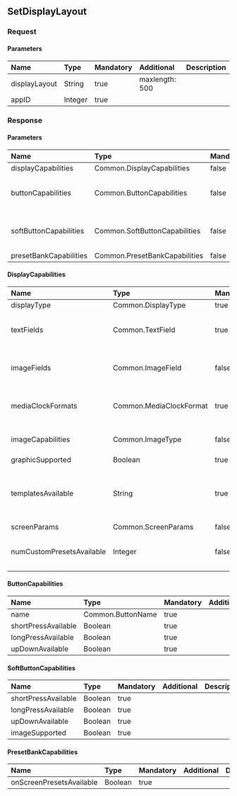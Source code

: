 ## SetDisplayLayout

### Request
#### Parameters
|Name|Type|Mandatory|Additional|Description|
|:---|:---|:--------|:---------|:----------|
|displayLayout|String|true|maxlength: 500||
|appID|Integer|true|||
### Response
#### Parameters
|Name|Type|Mandatory|Additional|Description|
|:---|:---|:--------|:---------|:----------|
|displayCapabilities|Common.DisplayCapabilities|false|||
|buttonCapabilities|Common.ButtonCapabilities|false|array: true<br>minsize: 1<br>maxsize: 100||
|softButtonCapabilities|Common.SoftButtonCapabilities|false|array: true<br>minsize: 1<br>maxsize: 100||
|presetBankCapabilities|Common.PresetBankCapabilities|false|||
#### DisplayCapabilities
|Name|Type|Mandatory|Additional|Description|
|:---|:---|:--------|:---------|:----------|
|displayType|Common.DisplayType|true|||
|textFields|Common.TextField|true|array: true<br>minsize: 0<br>maxsize: 100||
|imageFields|Common.ImageField|false|array: true<br>minsize: 1<br>maxsize: 100||
|mediaClockFormats|Common.MediaClockFormat|true|array: true<br>minsize: 0<br>maxsize: 100||
|imageCapabilities|Common.ImageType|false|array: true<br>minsize: 0<br>maxsize: 2||
|graphicSupported|Boolean|true|||
|templatesAvailable|String|true|array: true<br>minsize: 0<br>maxsize: 100<br>maxlength: 100||
|screenParams|Common.ScreenParams|false|||
|numCustomPresetsAvailable|Integer|false|minvalue: 1<br>maxvalue: 100||
#### ButtonCapabilities
|Name|Type|Mandatory|Additional|Description|
|:---|:---|:--------|:---------|:----------|
|name|Common.ButtonName|true|||
|shortPressAvailable|Boolean|true|||
|longPressAvailable|Boolean|true|||
|upDownAvailable|Boolean|true|||
#### SoftButtonCapabilities
|Name|Type|Mandatory|Additional|Description|
|:---|:---|:--------|:---------|:----------|
|shortPressAvailable|Boolean|true|||
|longPressAvailable|Boolean|true|||
|upDownAvailable|Boolean|true|||
|imageSupported|Boolean|true|||
#### PresetBankCapabilities
|Name|Type|Mandatory|Additional|Description|
|:---|:---|:--------|:---------|:----------|
|onScreenPresetsAvailable|Boolean|true|||
